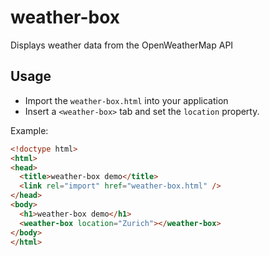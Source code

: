 weather-box
========

Displays weather data from the OpenWeatherMap API

Usage
-----
* Import the `weather-box.html` into your application
* Insert a `<weather-box>` tab and set the `location` property.

Example:

```html
<!doctype html>
<html>
<head>
  <title>weather-box demo</title>
  <link rel="import" href="weather-box.html" />
</head>
<body>
  <h1>weather-box demo</h1>
  <weather-box location="Zurich"></weather-box>
</body>
</html>
```
